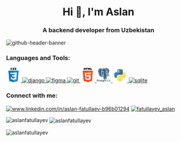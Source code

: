 <h1 align="center">Hi 👋, I'm Aslan</h1>
<h3 align="center">A backend developer from Uzbekistan</h3>
<img width="2125" height="575" alt="github-header-banner" src="https://github.com/user-attachments/assets/190b3fc4-1d44-4a85-8b61-5cc4523345e0" />

<h3 align="left">Languages and Tools:</h3>
<p align="left"> <a href="https://www.w3schools.com/css/" target="_blank" rel="noreferrer"> <img src="https://raw.githubusercontent.com/devicons/devicon/master/icons/css3/css3-original-wordmark.svg" alt="css3" width="40" height="40"/> </a> <a href="https://www.djangoproject.com/" target="_blank" rel="noreferrer"> <img src="https://cdn.worldvectorlogo.com/logos/django.svg" alt="django" width="40" height="40"/> </a> <a href="https://www.figma.com/" target="_blank" rel="noreferrer"> <img src="https://www.vectorlogo.zone/logos/figma/figma-icon.svg" alt="figma" width="40" height="40"/> </a> <a href="https://git-scm.com/" target="_blank" rel="noreferrer"> <img src="https://www.vectorlogo.zone/logos/git-scm/git-scm-icon.svg" alt="git" width="40" height="40"/> </a> <a href="https://www.w3.org/html/" target="_blank" rel="noreferrer"> <img src="https://raw.githubusercontent.com/devicons/devicon/master/icons/html5/html5-original-wordmark.svg" alt="html5" width="40" height="40"/> </a> <a href="https://www.postgresql.org" target="_blank" rel="noreferrer"> <img src="https://raw.githubusercontent.com/devicons/devicon/master/icons/postgresql/postgresql-original-wordmark.svg" alt="postgresql" width="40" height="40"/> </a> <a href="https://www.python.org" target="_blank" rel="noreferrer"> <img src="https://raw.githubusercontent.com/devicons/devicon/master/icons/python/python-original.svg" alt="python" width="40" height="40"/> </a> <a href="https://www.sqlite.org/" target="_blank" rel="noreferrer"> <img src="https://www.vectorlogo.zone/logos/sqlite/sqlite-icon.svg" alt="sqlite" width="40" height="40"/> </a> </p>

<h3 align="left">Connect with me:</h3>
<p align="left">
<a href="https://linkedin.com/in/www.linkedin.com/in/aslan-fatullaev-b96b01294" target="blank"><img align="center" src="https://raw.githubusercontent.com/rahuldkjain/github-profile-readme-generator/master/src/images/icons/Social/linked-in-alt.svg" alt="www.linkedin.com/in/aslan-fatullaev-b96b01294" height="30" width="40" /></a>
<a href="https://instagram.com/fatullayev_aslan" target="blank"><img align="center" src="https://raw.githubusercontent.com/rahuldkjain/github-profile-readme-generator/master/src/images/icons/Social/instagram.svg" alt="fatullayev_aslan" height="30" width="40" /></a>
</p>

<p><img align="left" src="https://github-readme-stats.vercel.app/api/top-langs?username=aslanfatullayev&show_icons=true&locale=en&layout=compact" alt="aslanfatullayev" /></p>

<p>&nbsp;<img align="center" src="https://github-readme-stats.vercel.app/api?username=aslanfatullayev&show_icons=true&locale=en" alt="aslanfatullayev" /></p>

<p><img align="center" src="https://github-readme-streak-stats.herokuapp.com/?user=aslanfatullayev&" alt="aslanfatullayev" /></p>
